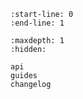 ```{include} ../README.md
:start-line: 0
:end-line: 1
```

```{toctree}
:maxdepth: 1
:hidden:

api
guides
changelog
```
